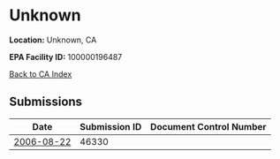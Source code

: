 # Unknown

**Location:** Unknown, CA

**EPA Facility ID:** 100000196487

[Back to CA Index](../../index.md)

## Submissions

| Date | Submission ID | Document Control Number |
|------|--------------|-------------------------|
| [2006-08-22](submissions/46330.md) | 46330 |  |
